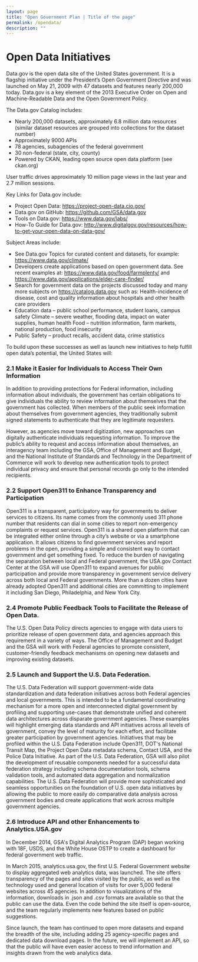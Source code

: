 ```yaml
---
layout: page
title: "Open Government Plan | Title of the page"
permalink: /opendata/
description: ""
---
```


# Open Data Initiatives

Data.gov is the open data site of the United States government. It is a flagship initiative under the President’s Open Government Directive and was launched on May 21, 2009 with 47 datasets and features nearly 200,000 today. Data.gov is a key element of the 2013 Executive Order on Open and Machine-Readable Data and the Open Government Policy.

The Data.gov Catalog includes:

- Nearly 200,000 datasets, approximately 6.8 million data resources (similar dataset resources are grouped into collections for the dataset number)
- Approximately 9000 APIs
- 78 agencies, subagencies of the federal government
- 30 non-federal (state, city, county)
- Powered by CKAN, leading open source open data platform (see ckan.org)

User traffic drives approximately 10 million page views in the last year and 2.7 million sessions. 

Key Links for Data.gov include:

- Project Open Data: https://project-open-data.cio.gov/
- Data.gov on GitHub: https://github.com/GSA/data.gov
- Tools on Data.gov: https://www.data.gov/labs/
- How-To Guide for Data.gov: http://www.digitalgov.gov/resources/how-to-get-your-open-data-on-data-gov/

Subject Areas include:

- See Data.gov Topics for curated content and datasets, for example: https://www.data.gov/climate/
- Developers create applications based on open government data. See recent examples at: https://www.data.gov/food/farmplenty/ and https://www.data.gov/applications/elder-care-finder/
- Search for government data on the projects discussed today and many more subjects on https://catalog.data.gov such as:
Health-incidence of disease, cost and quality information about hospitals and other health care providers
- Education data – public school performance, student loans, campus safety
Climate – severe weather, flooding data, impact on water supplies, human health
Food – nutrition information, farm markets, national production, food insecurity
- Public Safety – product recalls, accident data, crime statistics 

To build upon these successes as well as launch new initiatives to help fulfill open data’s potential, the United States will: 

### 2.1  Make it Easier for Individuals to Access Their Own Information 
In addition to providing protections for Federal information, including information about individuals, the government has certain obligations to give individuals the ability to review information about themselves that the government has collected. When members of the public seek information about themselves from government agencies, they traditionally submit signed statements to authenticate that they are legitimate requesters. 

However, as agencies move toward digitization, new approaches can digitally authenticate individuals requesting information. To improve the public’s ability to request and access information about themselves, an interagency team including the GSA, Office of Management and Budget, and the National Institute of Standards and Technology in the Department of Commerce will work to develop new authentication tools to protect individual privacy and ensure that personal records go only to the intended recipients.

### 2.2  Support Open311 to Enhance Transparency and Participation 
Open311 is a transparent, participatory way for governments to deliver services to citizens. Its name comes from the commonly used 311 phone number that residents can dial in some cities to report non-emergency complaints or request services. Open311 is a shared open platform that can be integrated either online through a city’s website or via a smartphone application. It allows citizens to find government services and report problems in the open, providing a simple and consistent way to contact government and get something fixed. To reduce the burden of navigating the separation between local and Federal government, the USA.gov Contact Center at the GSA will use Open311 to expand avenues for public participation and provide more transparency in government service delivery across both local and Federal governments. More than a dozen cities have already adopted Open311 and additional cities are committing to implement it including San Diego, Philadelphia, and New York City.

### 2.4  Promote Public Feedback Tools to Facilitate the Release of Open Data. 
The U.S. Open Data Policy directs agencies to engage with data users to prioritize release of open government data, and agencies approach this requirement in a variety of ways. The Office of Management and Budget and the GSA will work with Federal agencies to promote consistent, customer-friendly feedback mechanisms on opening new datasets and improving existing datasets.

### 2.5 Launch and Support the U.S. Data Federation. 
The U.S. Data Federation will support government-wide data standardization and data federation initiatives across both Federal agencies and local governments. This is intended to be a fundamental coordinating mechanism for a more open and interconnected digital government by profiling and supporting use-cases that demonstrate unified and coherent data architectures across disparate government agencies. These examples will highlight emerging data standards and API initiatives across all levels of government, convey the level of maturity for each effort, and facilitate greater participation by government agencies. Initiatives that may be profiled within the U.S. Data Federation include Open311, DOT's National Transit Map, the Project Open Data metadata schema, Contact USA, and the Police Data Initiative. As part of the U.S. Data Federation, GSA will also pilot the development of reusable components needed for a successful data federation strategy including schema documentation tools, schema validation tools, and automated data aggregation and normalization capabilities. The U.S. Data Federation will provide more sophisticated and seamless opportunities on the foundation of U.S. open data initiatives by allowing the public to more easily do comparative data analysis across government bodies and create applications that work across multiple government agencies.

### 2.6  Introduce API and other Enhancements to Analytics.USA.gov 
In December 2014, GSA's Digital Analytics Program (DAP) began working with 18F, USDS, and the White House OSTP to create a dashboard for federal government web traffic.

In March 2015, analytics.usa.gov, the first U.S. Federal Government website to display aggregated web analytics data, was launched. The site offers transparency of the pages and sites visited by the public, as well as the technology used and general location of visits for over 5,000 federal websites across 45 agencies. In addition to visualizations of the information, downloads in .json and .csv formats are available so that the public can use the data. Even the code behind the site itself is open-source, and the team regularly implements new features based on public suggestions.

Since launch, the team has continued to open more datasets and expand the breadth of the site, including adding 25 agency-specific pages and dedicated data download pages. In the future, we will implement an API, so that the public will have even easier access to trend information and insights drawn from the web analytics data.
